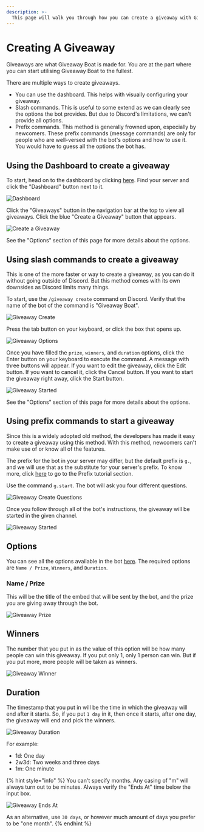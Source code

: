 ```yaml
---
description: >-
  This page will walk you through how you can create a giveaway with Giveaway Boat.
---
```


# Creating A Giveaway

Giveaways are what Giveaway Boat is made for. You are at the part where you can start utilising Giveaway Boat to the fullest.

There are multiple ways to create giveaways.

- You can use the dashboard. This helps with visually configuring your giveaway.
- Slash commands. This is useful to some extend as we can clearly see the options the bot provides. But due to Discord's limitations, we can't provide all options.
- Prefix commands. This method is generally frowned upon, especially by newcomers. These prefix commands (message commands) are only for people who are well-versed with the bot's options and how to use it. You would have to guess all the options the bot has.

## Using the Dashboard to create a giveaway

To start, head on to the dashboard by clicking [here](https://giveaway.boats/dashboard). Find your server and click the "Dashboard" button next to it.

![Dashboard](/assets/basics/setup/dashboard.png)

Click the "Giveaways" button in the navigation bar at the top to view all giveaways. Click the blue "Create a Giveaway" button that appears.

![Create a Giveaway](/assets/basics/creating-a-giveaway/dash/create-a-giveaway.png)

See the "Options" section of this page for more details about the options.

## Using slash commands to create a giveaway

This is one of the more faster or way to create a giveaway, as you can do it without going outside of Discord. But this method comes with its own downsides as Discord limits many things.

To start, use the `/giveaway create` command on Discord. Verify that the name of the bot of the command is "Giveaway Boat".

![Giveaway Create](/assets/basics/creating-a-giveaway/slash/giveaway-create.png)

Press the tab button on your keyboard, or click the box that opens up.

![Giveaway Options](/assets/basics/creating-a-giveaway/slash/giveaway-options.png)

Once you have filled the `prize`, `winners`, and `duration` options, click the Enter button on your keyboard to execute the command.
A message with three buttons will appear. If you want to edit the giveaway, click the Edit button. If you want to cancel it, click the Cancel button. If you want to start the giveaway right away, click the Start button.

![Giveaway Started](/assets/basics/creating-a-giveaway/slash/giveaway-started.png)

See the "Options" section of this page for more details about the options.

## Using prefix commands to start a giveaway

Since this is a widely adopted old method, the developers has made it easy to create a giveaway using this method. With this method, newcomers can't make use of or know all of the features.

The prefix for the bot in your server may differ, but the default prefix is `g.`, and we will use that as the substitute for your server's prefix. To know more, click [here](./setup/prefix.md) to go to the Prefix tutorial section.

Use the command `g.start`. The bot will ask you four different questions.

![Giveaway Create Questions](/assets/basics/creating-a-giveaway/prefix/giveaway-create.png)

Once you follow through all of the bot's instructions, the giveaway will be started in the given channel.

![Giveaway Started](/assets/basics/creating-a-giveaway/prefix/giveaway-started.png)

## Options

You can see all the options available in the bot [here](https://giveaway.boats/faq/options). The required options are `Name / Prize`, `Winners`, and `Duration`.

### Name / Prize

This will be the title of the embed that will be sent by the bot, and the prize you are giving away through the bot.

![Giveaway Prize](/assets/basics/creating-a-giveaway/giveaway-prize.png)

## Winners

The number that you put in as the value of this option will be how many people can win this giveaway. If you put only 1, only 1 person can win. But if you put more, more people will be taken as winners.

![Giveaway Winner](/assets/basics/creating-a-giveaway/giveaway-winners.png)

## Duration

The timestamp that you put in will be the time in which the giveaway will end after it starts. So, if you put `1 day` in it, then once it starts, after one day, the giveaway will end and pick the winners.

![Giveaway Duration](/assets/basics/creating-a-giveaway/giveaway-duration.png)

For example:

- 1d: One day
- 2w3d: Two weeks and three days
- 1m: One minute

{% hint style="info" %}
You can't specify months. Any casing of "m" will always turn out to be minutes. Always verify the "Ends At" time below the input box.

![Giveaway Ends At](/assets/basics/creating-a-giveaway/giveaway-duration-ends-at.png)

As an alternative, use `30 days`, or however much amount of days you prefer to be "one month".
{% endhint %}
